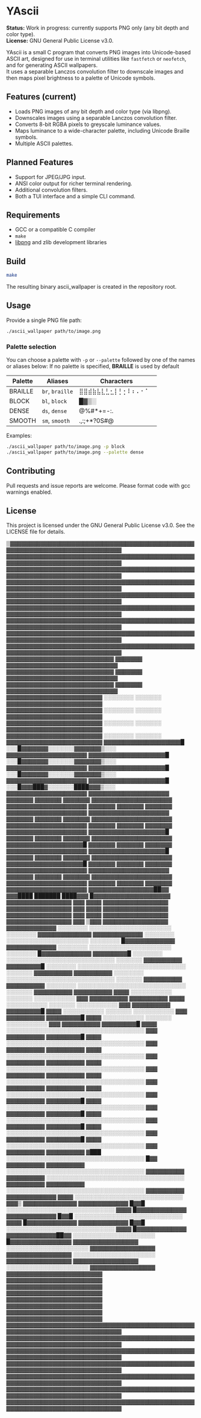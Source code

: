 # YAscii

**Status:** Work in progress: currently supports PNG only (any bit depth and color type).  
**License:** GNU General Public License v3.0.

YAscii is a small C program that converts PNG images into Unicode-based ASCII art, designed for use in terminal utilities like `fastfetch` or `neofetch`, and for generating ASCII wallpapers.  
It uses a separable Lanczos convolution filter to downscale images and then maps pixel brightness to a palette of Unicode symbols.

## Features (current)

- Loads PNG images of any bit depth and color type (via libpng).
- Downscales images using a separable Lanczos convolution filter.
- Converts 8-bit RGBA pixels to greyscale luminance values.
- Maps luminance to a wide-character palette, including Unicode Braille symbols.
- Multiple ASCII palettes.

## Planned Features 
- Support for JPEG/JPG input.
- ANSI color output for richer terminal rendering.
- Additional convolution filters.
- Both a TUI interface and a simple CLI command.

## Requirements

- GCC or a compatible C compiler
- `make`
- [libpng](http://www.libpng.org/pub/png/libpng.html) and zlib development libraries

## Build

```bash
make
```

The resulting binary ascii_wallpaper is created in the repository root.

## Usage

Provide a single PNG file path:

```bash
./ascii_wallpaper path/to/image.png
```

### Palette selection

You can choose a palette with `-p` or `--palette` followed by one of the names or aliases below:
If no palette is specified, **BRAILLE** is used by default

| Palette  | Aliases            | Characters                        |
|----------|--------------------|------------------------------------|
| BRAILLE  | `br`, `braille`    | ⣿⣿⣾⣷⣧⣇⣃⣂⡇⡃⡂⠇⠆⠄⠂⠁⠀ |
| BLOCK    | `bl`, `block`      | █▓▒░                              |
| DENSE    | `ds`, `dense`      | @%#*+=-:.                          |
| SMOOTH   | `sm`, `smooth`     | .,:;+*?0S#@                        |

Examples:
```bash
./ascii_wallpaper path/to/image.png -p block 
./ascii_wallpaper path/to/image.png --palette dense 
```

## Contributing

Pull requests and issue reports are welcome. Please format code with gcc warnings enabled.

## License
This project is licensed under the GNU General Public License v3.0. See the LICENSE file for details.


▒▓▓▓▓▓▓▓▓▓▓▓▓▓▓▓▓▓▓▓▓▓▓▓▓▓▓▓▓▓▓▓▓▓▓▓▓▓▓▓▓▓▓▓▓▓▓▓▓▓▓▓▓▓▓▓▓▓▓▓▓▓▓▓▓▓▓▓▓▓▓▓▓▓▓▓▓▓▓
▓▓▓▓▓▓▓▓▓▓▓▓▓▓▓▓▓▓▓▓▓▓▓▓▓▓▓▓▓▓▓▓▓▓▓▓▓▓▓▓▓▓▓▓▓▓▓▓▓▓▓▓▓▓▓▓▓▓▓▓▓▓▓▓▓▓▓▓▓▓▓▓▓▓▓▓▓▓▓
▓▓▓▓▓▓▓▓▓▓▓▓▓▓▓▓▓▓▓▓▓▓▓▓▓▓▓▓▓▓▓▓▓▓▓▓▓▓▓▓▓▓▓▓▓▓▓▓▓▓▓▓▓▓▓▓▓▓▓▓▓▓▓▓▓▓▓▓▓▓▓▓▓▓▓▓▓▓▓
▓▓▓▓▓▓▓▓▓▓▓▓▓▓▓▓▓▓▓▓▓▓▓▓▓▓▓▓▓▓▓▓▓▓▓▓▓▓▓▓▓▓▓▓▓▓▓▓▓▓▓▓▓▓▓▓▓▓▓▓▓▓▓▓▓▓▓▓▓▓▓▓▓▓▓▓▓▓▓
▓▓▓▓▓▓▓▓▓▓▓▓▓▓▓▓▓▓▓▓▓▓▓▓▓▓▓▓▓▓▓▓▓▓▓▓▓▓▓▓▓▓▓▓▓▓▓▓▓▓▓▓▓▓▓▓▓▓▓▓▓▓▓▓▓▓▓▓▓▓▓▓▓▓▓▓▓▓▓
▓▓▓▓▓▓▓▓▓▓▓▓▓▓▓▓▓▓▓▓▓▓▓▓▓▓▓▓▓▓▓▓▓▓▓▓▓▓▓▓▓▓▓▓▓▓▓▓▓▓▓▓▓▓▓▓▓▓▓▓▓▓▓▓▓▓▓▓▓▓▓▓▓▓▓▓▓▓▓
▓▓▓▓▓▓▓▓▓▓▓▓▓▓▓▓▓▓▓▓▓▓▓▓▓▓▓▓▓▓▓▓▓▓▓▓▓▓▓▓▓▓▓▓▓▓▓▓▓▓▓▓▓▓▓▓▓▓▓▓▓▓▓▓▓▓▓▓▓▓▓▓▓▓▓▓▓▓▓
▓▓▓▓▓▓▓▓▓▓▓▓▓▓▓▓▓▓▓▓▓▓▓▓▓▓▓▓▓▓▓▓▓▓▓▓▓▓▓▓▓▓▓▓▓▓▓▓▓▓▓▓▓▓▓▓▓▓▓▓▓▓▓▓▓▓▓▓▓▓▓▓▓▓▓▓▓▓▓
▓▓▓▓▓▓▓▓▓▓▓▓▓▓▓▓▓▓▓▓▓▓▓▓▓▓▓▓▓▓▓▓▓▓▓▓▓▓▓▓▓▓▓▓▓▓▓▓▓▓▓▓▓▓▓▓▓▓▓▓▓▓▓▓▓▓▓▓▓▓▓▓▓▓▓▓▓▓▓
▓▓▓▓▓▓▓▓▓▓▓▓▓▓▓▓▓▓▓▓▓▓▓▓▓▓▓▓        ▓▓▓▓▓▓▓       ▓▓▓▓▓▓▓▓▓▓▓▓▓▓▓▓▓▓▓▓▓▓▓▓▓▓▓▓▓
▓▓▓▓▓▓▓▓▓▓▓▓▓▓▓▓▓▓▓▓▓▓▓▓▓▓▓▓        ▓▓▓▓▓▓▓       ▓▓▓▓▓▓▓▓▓▓▓▓▓▓▓▓▓▓▓▓▓▓▓▓▓▓▓▓▓
▓▓▓▓▓▓▓▓▓▓▓▓▓▓▓▓▓▓▓▓▓▓▓▓▓▓▓▓        ▓▓▓▓▓▓▓       ▓▓▓▓▓▓▓▓▓▓▓▓▓▓▓▓▓▓▓▓▓▓▓▓▓▓▓▓▓
▓▓▓▓▓▓▓▓▓▓▓▓▓▓▓▓▓▓▓▓▓▓▓▓▓   ░░░░░░░░       ░░░░░░░    ▓▓▓▓▓▓▓▓▓▓▓▓▓▓▓▓▓▓▓▓▓▓▓▓▓
▓▓▓▓▓▓▓▓▓▓▓▓▓▓▓▓▓▓▓▓▓▓▓▓▓   ░░░░░░░░       ░░░░░░░    ▓▓▓▓▓▓▓▓▓▓▓▓▓▓▓▓▓▓▓▓▓▓▓▓▓
▓▓▓▓▓▓▓▓▓▓▓▓▓▓▓▓▓▓▓▓▓▓▓▓▓   ░░░░░░░░       ░░░░░░░    ▓▓▓▓▓▓▓▓▓▓▓▓▓▓▓▓▓▓▓▓▓▓▓▓▓
▓▓▓▓▓▓▓▓▓▓▓▓▓▓▓▓▓▓▓▓▓▓▓▓▓   ░░░░░░░░       ░░░░░░░    ▓▓▓▓▓▓▓▓▓▓▓▓▓▓▓▓▓▓▓▓▓▓▓▓▓
▓▓▓▓▓▓▓▓▓▓▓▓▓▓▓▓▓▓▓▓█    ░░░█▓▓▓▓▓▓▓░░░░░░░▓▓▓▓▓▓▓▒░░░    ▓▓▓▓▓▓▓▓▓▓▓▓▓▓▓▓▓▓▓▓▓
▓▓▓▓▓▓▓▓▓▓▓▓▓▓▓▓▓▓▓▓█    ░░░█▓▓▓▓▓▓▓░░░░░░░▓▓▓▓▓▓▓▒░░░    ▓▓▓▓▓▓▓▓▓▓▓▓▓▓▓▓▓▓▓▓▓
▓▓▓▓▓▓▓▓▓▓▓▓▓▓▓▓▓▓▓▓█    ░░░█▓▓▓▓▓▓▓░░░░░░░▓▓▓▓▓▓▓▒░░░    ▓▓▓▓▓▓▓▓▓▓▓▓▓▓▓▓▓▓▓▓▓
▓▓▓▓▓▓▓▓▓▓▓▓▓▓▓▓▓▓▓▓█    ░░░█▓▓▓███▓░░░░░░░████▓▓▓▒░░░    ▓▓▓▓▓▓▓▓▓▓▓▓▓▓▓▓▓▓▓▓▓
▓▓▓▓▓▓▓▓▓▓▓▓▓▓▓▓▓▓▓▓▓    ▓▓▓▓▓▓▓    ▓▓▓▓▓▓▓    ▓▓▓▓▓▓▓    ▓▓▓▓▓▓▓▓▓▓▓▓▓▓▓▓▓▓▓▓▓
▓▓▓▓▓▓▓▓▓▓▓▓▓▓▓▓▓▓▓▓▓    ▓▓▓▓▓▓▓    ▓▓▓▓▓▓▓    ▓▓▓▓▓▓▓    ▓▓▓▓▓▓▓▓▓▓▓▓▓▓▓▓▓▓▓▓▓
▓▓▓▓▓▓▓▓▓▓▓▓▓▓▓▓▓▓▓▓▓    ▓▓▓▓▓▓▓    ▓▓▓▓▓▓▓    ▓▓▓▓▓▓▓    ▓▓▓▓▓▓▓▓▓▓▓▓▓▓▓▓▓▓▓▓▓
▓▓▓▓▓▓▓▓▓▓▓▓▓▓▓▓▓▓▓▓▓    ▓▓▓▓▓▓▓    ▓▓▓▓▓▓▓    ▓▓▓▓▓▓▓    ▓▓▓▓▓▓▓▓▓▓▓▓▓▓▓▓▓▓▓▓▓
▓▓▓▓▓▓▓▓▓▓▓▓▓▓▓▓▓▓▓▓█    ▓▓▓▓▓▓▓    ▓▓▓▓▓▓▓    ▓▓▓▓▓▓▓    ▓▓▓▓▓▓▓▓▓▓▓▓▓▓▓▓▓▓▓▓▓
▓▓▓▓▓▓▓▓▓▓▓▓▓▓▓▓▓▓▓▓█    ▓▓▓▓▓▓▓    ▓▓▓▓▓▓▓    ▓▓▓▓▓▓▓    ▓▓▓▓▓▓▓▓▓▓▓▓▓▓▓▓▓▓▓▓▓
▓▓▓▓▓▓▓▓▓▓▓▓▓▓▓▓▓▓▓▓█    ▓▓▓▓▓▓▓    ▓▓▓▓▓▓▓    ▓▓▓▓▓▓▓    ▓▓▓▓▓▓▓▓▓▓▓▓▓▓▓▓▓▓▓▓▓
▓▓▓▓▓▓▓▓▓▓▓▓▓▓▓▓▓▓▓▓█    ▓▓▓▓▓▓▓    ▓▓▓▓▓▓▓    ▓▓▓▓▓▓▓    ▓▓▓▓▓▓▓▓▓▓▓▓▓▓▓▓▓▓▓▓▓
▓▓▓▓▓▓▓▓▓▓▓▓▓▓▓▓▓▓▓▓▓    ▓▓▓▓▓▓▓    ▓▓▓▓▓▓▓    ▓▓▓▓▓▓▓    ▓▓▓▓▓▓▓▓▓▓▓▓▓▓▓▓▓▓▓▓▓
▓▓▓▓▓▓▓▓▓▓▓▓▓▓▓▓▓▓▓▓▓    ▓▓▓▓▓▓▓    ▓▓▓▓▓▓▓    ▓▓▓▓▓▓▓    ▓▓▓▓▓▓▓▓▓▓▓▓▓▓▓▓▓▓▓▓▓
▓▓▓▓▓▓▓▓▓▓▓▓▓▓▓▓▓██▓▓    ▓▓▓████    ███████    ████▓▓▓    █▓▓▓▓▓▓▓▓▓▓▓▓▓▓▓▓▓▓▓▓
▓▓▓▓▓▓▓▓▓▓▓▓▓▓▓▓▓        ▓▓▓                      ▓▓▓▓        ▓▓▓▓▓▓▓▓▓▓▓▓▓▓▓▓▓
▓▓▓▓▓▓▓▓▓▓▓▓▓▓▓▓▓        ▓▓▓                      ▓▓▓▓        ▓▓▓▓▓▓▓▓▓▓▓▓▓▓▓▓▓
▓▓▓▓▓▓▓▓▓▓▓▓▓▓▓▓▓        ▓▓▓                      ▓▓▓▓        ▓▓▓▓▓▓▓▓▓▓▓▓▓▓▓▓▓
▓▓▓▓▓▓▓▓▓▓▓▓▓▓▓▓▓        ▓▓▓                      ▒▓▓▓        ▓▓▓▓▓▓▓▓▓▓▓▓▓▓▓▓▓
▓▓▓▓▓▓▓▓▓▓▓▓▓    ░░░░░░░░   ░░░░░░░░░░░░░░░░░░░░░░    ░░░░░░░░   ▓▓▓▓▓▓▓▓▓▓▓▓▓▓
▓▓▓▓▓▓▓▓▓▓▓▓▓    ░░░░░░░░   ░░░░░░░░░░░░░░░░░░░░░░    ░░░░░░░░   █▓▓▓▓▓▓▓▓▓▓▓▓▓
▓▓▓▓▓▓▓▓▓▓▓▓▓    ░░░░░░░░   ░░░░░░░░░░░░░░░░░░░░░░    ░░░░░░░░   █▓▓▓▓▓▓▓▓▓▓▓▓▓
▓▓▓▓▓▓▓▓▓█   ░░░░░░░░    ░░░░░░░░░░░░░░░░░░░░░░░░░░░░░    ░░░░░░░    ▓▓▓▓▓▓▓▓▓▓
▓▓▓▓▓▓▓▓▓█   ░░░░░░░░    ░░░░░░░░░░░░░░░░░░░░░░░░░░░░░    ░░░░░░░    ▓▓▓▓▓▓▓▓▓▓
▓▓▓▓▓▓▓▓▓▓   ░░░░░░░░    ░░░░░░░░░░░░░░░░░░░░░░░░░░░░░    ░░░░░░░    ▓▓▓▓▓▓▓▓▓▓
▓▓▓▓▓▓▓▓▓▓   ░░░░░░░░    ░░░░░░░░░░░░░░░░░░░░░░░░░░░░░    ░░░░░░░    ▓▓▓▓▓▓▓▓▓▓
▓▓▓▓▓▓▓▓▓▓   ▓▓▓▓    ░░░░░░░░░░░    ░░░░░░░    ░░░░░░░░░░░    ▓▓▓    ▓▓▓▓▓▓▓▓▓▓
▓▓▓▓▓▓▓▓▓▓   ▓▓▓▓    ░░░░░░░░░░░    ░░░░░░░    ░░░░░░░░░░░    ▓▓▓    ▓▓▓▓▓▓▓▓▓▓
▓▓▓▓▓▓▓▓▓█   ▓▓▓▓    ░░░░░░░░░░░    ░░░░░░░    ░░░░░░░░░░░    ▓▓▓    ▓▓▓▓▓▓▓▓▓▓
▓▓▓▓▓▓▓▓▓█   ▓▓▓▓    ░░░░░░░░░░░    ░░░░░░░    ░░░░░░░░░░░    ▓▓▓    ▓▓▓▓▓▓▓▓▓▓
▓▓▓▓▓▓▓▓▓█   ▓▓▓▓    ░░░░░░░░░░░░░░░░░░░░░░░░░░░░░░░░░░░░░    ▓▓▓    ▓▓▓▓▓▓▓▓▓▓
▓▓▓▓▓▓▓▓▓█   ▓▓▓▓    ░░░░░░░░░░░░░░░░░░░░░░░░░░░░░░░░░░░░░    ▓▓▓    ▓▓▓▓▓▓▓▓▓▓
▓▓▓▓▓▓▓▓▓▓   ▓▓▓▓    ░░░░░░░░░░░░░░░░░░░░░░░░░░░░░░░░░░░░░    ▓▓▓    ▓▓▓▓▓▓▓▓▓▓
▓▓▓▓▓▓▓▓▓▓   ▓▓▓▓    ░░░░░░░░░░░░░░░░░░░░░░░░░░░░░░░░░░░░░    ▓▓▓    ▓▓▓▓▓▓▓▓▓▓
▓▓▓▓▓▓▓▓▓▓   ▓▓▓▓    ░░░░░░░░░░░░░░░░░░░░░░░░░░░░░░░░░░░░░    ▓▓▓    ▓▓▓▓▓▓▓▓▓▓
▓▓▓▓▓▓▓▓▓▓   ▓▓▓▓    ░░░░░░░░░░░░░░░░░░░░░░░░░░░░░░░░░░░░░    ▓▓▓    ▓▓▓▓▓▓▓▓▓▓
▓▓▓▓▓▓▓▓▓█   ▓▓▓▓    ░░░░░░░░░░░░░░░░░░░░░░░░░░░░░░░░░░░░░    ▓▓▓    ▓▓▓▓▓▓▓▓▓▓
▓▓▓▓▓▓▓▓▓█   ▓▓▓▓    ░░░░░░░░░░░░░░░░░░░░░░░░░░░░░░░░░░░░░    ▓▓▓    ▓▓▓▓▓▓▓▓▓▓
▓▓▓▓▓▓▓▓▓█   ▓▓▓▓    ░░░░░░░░░░░░░░░░░░░░░░░░░░░░░░░░░░░░░    ▓▓▓    ▓▓▓▓▓▓▓▓▓▓
▓▓▓▓▓▓▓▓▓█   ▓▓▓▓    ░░░░░░░░░░░░░░░░░░░░░░░░░░░░░░░░░░░░░    ▓▓▓    ▓▓▓▓▓▓▓▓▓▓
▓▓▓▓▓▓▓▓▓▓   ▓███    ░░░░░░░░░░░░░░░░░░░░░░░░░░░░░░░░░░░░░    █▓▓    ▓▓▓▓▓▓▓▓▓▓
▓▓▓▓▓▓▓▓▓▓           ░░░░░░░░░░░░░░░░░░░░░░░░░░░░░░░░░░░░░           ▓▓▓▓▓▓▓▓▓▓
▓▓▓▓▓▓▓▓▓▓           ░░░░░░░░░░░░░░░░░░░░░░░░░░░░░░░░░░░░░           ▓▓▓▓▓▓▓▓▓▓
▓▓▓▓▓▓▓▓▓▓           ░░░░░░░░░░░░░░░░░░░░░░░░░░░░░░░░░░░░░           ▓▓▓▓▓▓▓▓▓▓
▓▓▓▓▓▓▓▓▓▓▓▓▓    ▓▓▓▓    ░░░░░░░░░░░░░░░░░░░░░░░░░░░░░    ▓▓▓▒   ▓▓▓▓▓▓▓▓▓▓▓▓▓▓
▓▓▓▓▓▓▓▓▓▓▓▓▓    █▓▓█    ░░░░░░░░░░░░░░░░░░░░░░░░░░░░░    ▓▓▓▓   █▓▓▓▓▓▓▓▓▓▓▓▓▓
▓▓▓▓▓▓▓▓▓▓▓▓▓    █▓▓█    ░░░░░░░░░░░░░░░░░░░░░░░░░░░░░    ▓▓▓▓   █▓▓▓▓▓▓▓▓▓▓▓▓▓
▓▓▓▓▓▓▓▓▓▓▓▓▓    █▓▓█    ░░░░░░░░░░░░░░░░░░░░░░░░░░░░░    ▓▓▓▓   █▓▓▓▓▓▓▓▓▓▓▓▓▓
▓▓▓▓▓▓▓▓▓▓▓▓▓██▓▓           ░░░░░░░░░░░░░░░░░░░░░░            █▓▓▓▓▓▓▓▓▓▓▓▓▓▓▓▓
▓▓▓▓▓▓▓▓▓▓▓▓▓▓▓▓▓           ░░░░░░░░░░░░░░░░░░░░░░            ▓▓▓▓▓▓▓▓▓▓▓▓▓▓▓▓▓
▓▓▓▓▓▓▓▓▓▓▓▓▓▓▓▓▓           ░░░░░░░░░░░░░░░░░░░░░░            ▓▓▓▓▓▓▓▓▓▓▓▓▓▓▓▓▓
▓▓▓▓▓▓▓▓▓▓▓▓▓▓▓▓▓           ░░░░░░░░░░░░░░░░░░░░░░            ▓▓▓▓▓▓▓▓▓▓▓▓▓▓▓▓▓
▓▓▓▓▓▓▓▓▓▓▓▓▓▓▓▓▓▓▓▓▓▓▓▓▓                             ▓▓▓▓▓▓▓▓▓▓▓▓▓▓▓▓▓▓▓▓▓▓▓▓▓
▓▓▓▓▓▓▓▓▓▓▓▓▓▓▓▓▓▓▓▓▓▓▓▓▓                             ▓▓▓▓▓▓▓▓▓▓▓▓▓▓▓▓▓▓▓▓▓▓▓▓▓
▓▓▓▓▓▓▓▓▓▓▓▓▓▓▓▓▓▓▓▓▓▓▓▓▓                             ▓▓▓▓▓▓▓▓▓▓▓▓▓▓▓▓▓▓▓▓▓▓▓▓▓
▓▓▓▓▓▓▓▓▓▓▓▓▓▓▓▓▓▓▓▓▓▓▓▓▓                             ▓▓▓▓▓▓▓▓▓▓▓▓▓▓▓▓▓▓▓▓▓▓▓▓▓
▓▓▓▓▓▓▓▓▓▓▓▓▓▓▓▓▓▓▓▓▓▓▓▓▓▓▓▓▓▓▓▓▓▓▓▓▓▓▓▓▓▓▓▓▓▓▓▓▓▓▓▓▓▓▓▓▓▓▓▓▓▓▓▓▓▓▓▓▓▓▓▓▓▓▓▓▓▓▓
▓▓▓▓▓▓▓▓▓▓▓▓▓▓▓▓▓▓▓▓▓▓▓▓▓▓▓▓▓▓▓▓▓▓▓▓▓▓▓▓▓▓▓▓▓▓▓▓▓▓▓▓▓▓▓▓▓▓▓▓▓▓▓▓▓▓▓▓▓▓▓▓▓▓▓▓▓▓▓
▓▓▓▓▓▓▓▓▓▓▓▓▓▓▓▓▓▓▓▓▓▓▓▓▓▓▓▓▓▓▓▓▓▓▓▓▓▓▓▓▓▓▓▓▓▓▓▓▓▓▓▓▓▓▓▓▓▓▓▓▓▓▓▓▓▓▓▓▓▓▓▓▓▓▓▓▓▓▓
▓▓▓▓▓▓▓▓▓▓▓▓▓▓▓▓▓▓▓▓▓▓▓▓▓▓▓▓▓▓▓▓▓▓▓▓▓▓▓▓▓▓▓▓▓▓▓▓▓▓▓▓▓▓▓▓▓▓▓▓▓▓▓▓▓▓▓▓▓▓▓▓▓▓▓▓▓▓▓
▓▓▓▓▓▓▓▓▓▓▓▓▓▓▓▓▓▓▓▓▓▓▓▓▓▓▓▓▓▓▓▓▓▓▓▓▓▓▓▓▓▓▓▓▓▓▓▓▓▓▓▓▓▓▓▓▓▓▓▓▓▓▓▓▓▓▓▓▓▓▓▓▓▓▓▓▓▓▓
▓▓▓▓▓▓▓▓▓▓▓▓▓▓▓▓▓▓▓▓▓▓▓▓▓▓▓▓▓▓▓▓▓▓▓▓▓▓▓▓▓▓▓▓▓▓▓▓▓▓▓▓▓▓▓▓▓▓▓▓▓▓▓▓▓▓▓▓▓▓▓▓▓▓▓▓▓▓▓
▓▓▓▓▓▓▓▓▓▓▓▓▓▓▓▓▓▓▓▓▓▓▓▓▓▓▓▓▓▓▓▓▓▓▓▓▓▓▓▓▓▓▓▓▓▓▓▓▓▓▓▓▓▓▓▓▓▓▓▓▓▓▓▓▓▓▓▓▓▓▓▓▓▓▓▓▓▓▓
